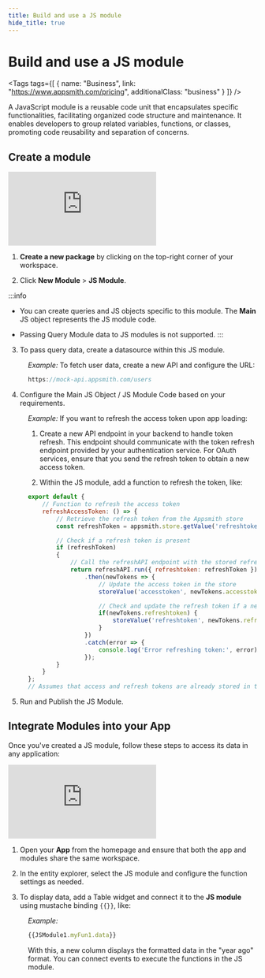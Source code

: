 ```yaml
---
title: Build and use a JS module
hide_title: true
---
```


<!-- vale off -->

<div className="tag-wrapper">
 <h1>Build and use a JS module</h1>

<Tags
tags={[
{ name: "Business", link: "https://www.appsmith.com/pricing", additionalClass: "business" }
]}
/>

</div>

<!-- vale on -->

A JavaScript module is a reusable code unit that encapsulates specific functionalities, facilitating organized code structure and maintenance. It enables developers to group related variables, functions, or classes, promoting code reusability and separation of concerns.


## Create a module




<div style={{ position: "relative", paddingBottom: "calc(50.520833333333336% + 41px)", height: "0", width: "100%" }}>
  <iframe src="https://demo.arcade.software/smRCw39JntP5g2IyVV8Q?embed" frameborder="0" loading="lazy" webkitallowfullscreen mozallowfullscreen allowfullscreen style={{ position: "absolute", top: "0", left: "0", width: "100%", height: "100%", colorScheme: "light" }} title="Appsmith | Connect Data">
  </iframe>
</div>



1. **Create a new package** by clicking on the top-right corner of your workspace.

2. Click **New Module** > **JS Module**.


:::info
* You can create queries and JS objects specific to this module. The **Main** JS object represents the JS module code.

* Passing Query Module data to JS modules is not supported.
:::



3. To pass query data, create a datasource within this JS module.

<dd>

*Example:* To fetch user data, create a new API and configure the URL:

```js
https://mock-api.appsmith.com/users
```

</dd>

4. Configure the Main JS Object / JS Module Code based on your requirements.


<dd>


*Example:* If you want to refresh the access token upon app loading:

1. Create a new API endpoint in your backend to handle token refresh. This endpoint should communicate with the token refresh endpoint provided by your authentication service. For OAuth services, ensure that you send the refresh token to obtain a new access token.


2. Within the JS module, add a function to refresh the token, like:


```js
export default { 
    // Function to refresh the access token
    refreshAccessToken: () => { 
        // Retrieve the refresh token from the Appsmith store
        const refreshToken = appsmith.store.getValue('refreshtoken'); 

        // Check if a refresh token is present
        if (refreshToken) 
        { 
            // Call the refreshAPI endpoint with the stored refresh token
            return refreshAPI.run({ refreshtoken: refreshToken }) 
                .then(newTokens => { 
                    // Update the access token in the store
                    storeValue('accesstoken', newTokens.accesstoken);

                    // Check and update the refresh token if a new one is provided
                    if(newTokens.refreshtoken) { 
                        storeValue('refreshtoken', newTokens.refreshtoken); 
                    } 
                }) 
                .catch(error => { 
                    console.log('Error refreshing token:', error);
                }); 
        } 
    } 
};
// Assumes that access and refresh tokens are already stored in the Appsmith store.
```

</dd>

5. Run and Publish the JS Module.




## Integrate Modules into your App


Once you've created a JS module, follow these steps to access its data in any application:

<div style={{ position: "relative", paddingBottom: "calc(50.520833333333336% + 41px)", height: "0", width: "100%" }}>
  <iframe src="https://demo.arcade.software/4JWwouLYCxQ94M5Lb7YQ?embed" frameborder="0" loading="lazy" webkitallowfullscreen mozallowfullscreen allowfullscreen style={{ position: "absolute", top: "0", left: "0", width: "100%", height: "100%", colorScheme: "light" }} title="Appsmith | Connect Data">
  </iframe>
</div>



1. Open your **App** from the homepage and ensure that both the app and modules share the same workspace.

2. In the entity explorer, select the JS module and configure the function settings as needed.

3. To display data, add a Table widget and connect it to the **JS module** using mustache binding `{{}}`, like:


<dd>

*Example:*

```js
{{JSModule1.myFun1.data}}
```

With this, a new column displays the formatted data in the "year ago" format. You can connect events to execute the functions in the JS module.


</dd>


